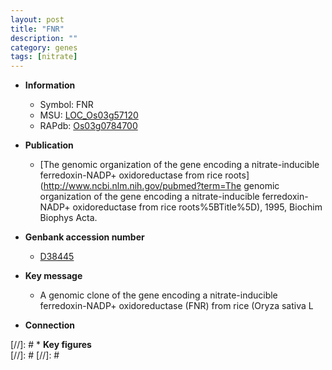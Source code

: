 ```yaml
---
layout: post
title: "FNR"
description: ""
category: genes
tags: [nitrate]
---
```


* **Information**  
    + Symbol: FNR  
    + MSU: [LOC_Os03g57120](http://rice.plantbiology.msu.edu/cgi-bin/ORF_infopage.cgi?orf=LOC_Os03g57120)  
    + RAPdb: [Os03g0784700](http://rapdb.dna.affrc.go.jp/viewer/gbrowse_details/irgsp1?name=Os03g0784700)  

* **Publication**  
    + [The genomic organization of the gene encoding a nitrate-inducible ferredoxin-NADP+ oxidoreductase from rice roots](http://www.ncbi.nlm.nih.gov/pubmed?term=The genomic organization of the gene encoding a nitrate-inducible ferredoxin-NADP+ oxidoreductase from rice roots%5BTitle%5D), 1995, Biochim Biophys Acta.

* **Genbank accession number**  
    + [D38445](http://www.ncbi.nlm.nih.gov/nuccore/D38445)

* **Key message**  
    + A genomic clone of the gene encoding a nitrate-inducible ferredoxin-NADP+ oxidoreductase (FNR) from rice (Oryza sativa L

* **Connection**  

[//]: # * **Key figures**  
[//]: # 
[//]: # 

